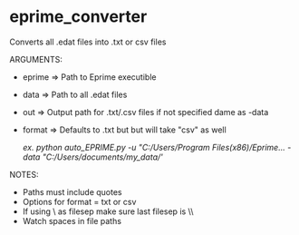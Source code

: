 # eprime_converter

Converts all .edat files into .txt or csv files

 ARGUMENTS:

  * eprime => Path to Eprime executible
  * data   => Path to all .edat files
  * out    => Output path for .txt/.csv files if not specified dame as -data
  * format => Defaults to .txt but but will take "csv" as well
  
     *ex. python auto_EPRIME.py -u "C:/Users/Program Files(x86)/Eprime... -data "C:/Users/documents/my_data/'*
    
 NOTES: 
 
   * Paths must include quotes
   * Options for format = txt or csv
   * If using \ as filesep make sure last filesep is \\\
   * Watch spaces in file paths
